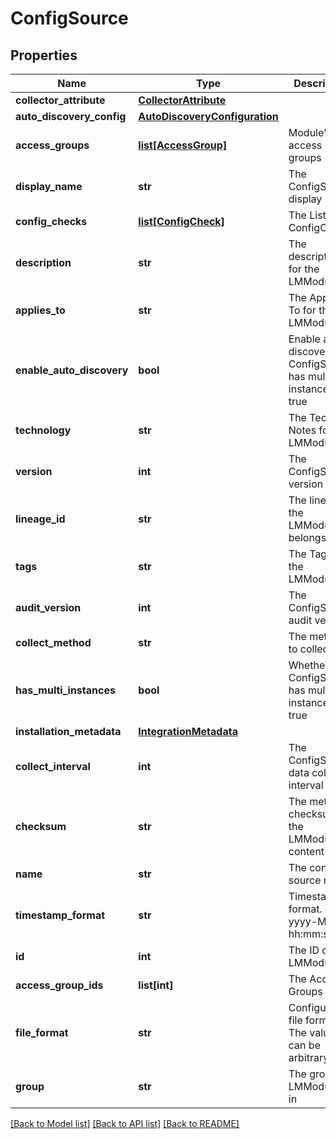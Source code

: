 # ConfigSource

## Properties
Name | Type | Description | Notes
------------ | ------------- | ------------- | -------------
**collector_attribute** | [**CollectorAttribute**](CollectorAttribute.md) |  | [optional] 
**auto_discovery_config** | [**AutoDiscoveryConfiguration**](AutoDiscoveryConfiguration.md) |  | [optional] 
**access_groups** | [**list[AccessGroup]**](AccessGroup.md) | Module&#x27;s access groups | [optional] 
**display_name** | **str** | The ConfigSource display name | [optional] 
**config_checks** | [**list[ConfigCheck]**](ConfigCheck.md) | The List of ConfigChecks | [optional] 
**description** | **str** | The description for the LMModule | [optional] 
**applies_to** | **str** | The Applies To for the LMModule | [optional] 
**enable_auto_discovery** | **bool** | Enable active discovery if ConfigSource has multiple instances. true|false | [optional] 
**technology** | **str** | The Technical Notes for the LMModule | [optional] 
**version** | **int** | The ConfigSource version | [optional] 
**lineage_id** | **str** | The lineageId the LMModule belongs to | [optional] 
**tags** | **str** | The Tags for the LMModule | [optional] 
**audit_version** | **int** | The ConfigSource audit version | [optional] 
**collect_method** | **str** | The method to collect data | [optional] 
**has_multi_instances** | **bool** | Whether the ConfigSource has multiple instances. true|false | [optional] 
**installation_metadata** | [**IntegrationMetadata**](IntegrationMetadata.md) |  | [optional] 
**collect_interval** | **int** | The ConfigSource data collect interval | [optional] 
**checksum** | **str** | The metadata checksum for the LMModule content | [optional] 
**name** | **str** | The config source name | [optional] 
**timestamp_format** | **str** | Timestamp format. ex. yyyy-MM-dd hh:mm:ss | [optional] 
**id** | **int** | The ID of the LMModule | [optional] 
**access_group_ids** | **list[int]** | The Access Groups Id&#x27;s | [optional] 
**file_format** | **str** | Configuration file format. The values can be arbitrary|unix|java-properties|JSON|XML | [optional] 
**group** | **str** | The group the LMModule is in | [optional] 

[[Back to Model list]](../README.md#documentation-for-models) [[Back to API list]](../README.md#documentation-for-api-endpoints) [[Back to README]](../README.md)

